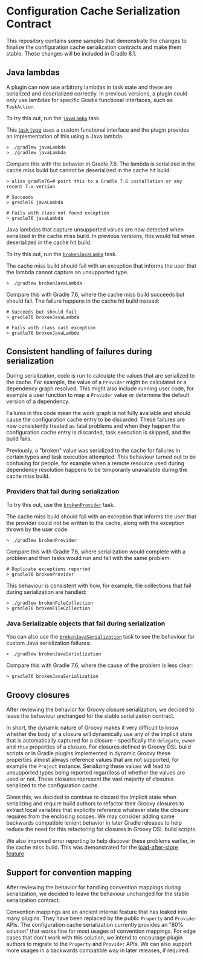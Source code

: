 # Configuration Cache Serialization Contract

This repository contains some samples that demonstrate the changes to finalize the configuration cache serialization
contracts and make them stable. These changes will be included in Gradle 8.1.

## Java lambdas

A plugin can now use arbitrary lambdas in task state and these are serialized and deserialized correctly.
In previous versions, a plugin could only use lambdas for specific Gradle functional interfaces, such as
`TaskAction`.

To try this out, run the [`javaLamba`](java-plugins/src/main/java/test/JavaPlugin.java#L11) task.

This [task type](java-plugins/src/main/java/test/GreetingTask.java) uses a custom functional interface
and the plugin provides an implementation of this using a Java lambda. 

```shell
> ./gradlew javaLambda
> ./gradlew javaLambda
```

Compare this with the behavior in Gradle 7.6. The lambda is serialized in the cache miss build but cannot be
deserialized in the cache hit build:

```shell
> alias gradle76=# point this to a Gradle 7.6 installation or any recent 7.x version

# Succeeds
> gradle76 javaLambda

# Fails with class not found exception
> gradle76 javaLambda
```

Java lambdas that capture unsupported values are now detected when serialized in the cache miss build.
In previous versions, this would fail when deserialized in the cache hit build.

To try this out, run the [`brokenJavaLamba`](java-plugins/src/main/java/test/JavaPlugin.java#L16) task.

The cache miss build should fail with an exception that informs the user that the lambda cannot capture an unsupported type.

```shell
> ./gradlew brokenJavaLambda
```

Compare this with Gradle 7.6, where the cache miss build succeeds but should fail. The failure happens in the cache
hit build instead:

```shell
# Succeeds but should fail
> gradle76 brokenJavaLambda

# Fails with class cast exception
> gradle76 brokenJavaLambda
```

## Consistent handling of failures during serialization

During serialization, code is run to calculate the values that are serialized to the cache. For example,
the value of a `Provider` might be calculated or a dependency graph resolved. This might also include running user code,
for example a user function to map a `Provider` value or determine the default version of a dependency.

Failures in this code mean the work graph is not fully available and should cause the configuration cache entry to
be discarded. These failures are now consistently treated as fatal problems and when they happen the configuration cache
entry is discarded, task execution is skipped, and the build fails.

Previously, a "broken" value was serialized to the cache for failures in certain types and task execution attempted.
This behaviour turned out to be confusing for people, for example when a remote resource used during dependency
resolution happens to be temporarily unavailable during the cache miss build.

### Providers that fail during serialization

To try this out, use the [`brokenProvider`](broken-types/build.gradle.kts#L2) task.

The cache miss build should fail with an exception that informs the user that the provider could not be written to the cache,
along with the exception thrown by the user code.

```shell
> ./gradlew brokenProvider
```

Compare this with Gradle 7.6, where serialization would complete with a problem and then tasks would run and fail
with the same problem:

```shell
# Duplicate exceptions reported
> gradle76 brokenProvider
```

This behaviour is consistent with how, for example, file collections that fail during serialization are handled:

```shell
> ./gradlew brokenFileCollection
> gradle76 brokenFileCollection
```

### Java Serializable objects that fail during serialization

You can also use the [`brokenJavaSerialization`](broken-types/build.gradle.kts#L28) task to see the behaviour for custom 
Java serialization failures:

```shell
> ./gradlew brokenJavaSerialization
```

Compare this with Gradle 7.6, where the cause of the problem is less clear:

```shell
> gradle76 brokenJavaSerialization
```

## Groovy closures

After reviewing the behavior for Groovy closure serialization, we decided to leave the behaviour unchanged for the stable
serialization contract.

In short, the dynamic nature of Groovy makes it very difficult to know whether the body of a closure will
dynamically use any of the implicit state that is automatically captured for a closure - specifically the
`delegate`, `owner` and `this` properties of a closure. For closures defined in Groovy DSL build scripts or in
Gradle plugins implemented in dynamic Groovy these properties almost always
reference values that are not supported, for example the `Project` instance. Serializing these values will lead to 
unsupported types being reported regardless of whether the values are used or not. These closures represent the 
vast majority of closures serialized to the configuration cache.

Given this, we decided to continue to discard the implicit state when serializing and require build authors to refactor
their Groovy closures to extract local variables that explicitly reference whatever state the closure requires from the enclosing scopes.
We may consider adding some backwards compatible lenient behavior in later Gradle releases to
help reduce the need for this refactoring for closures in Groovy DSL build scripts.

We also improved error reporting to help discover these problems earlier, in the cache miss build.
This was demonstrated for the [load-after-store feature](https://github.com/adammurdoch/configuration-cache-load-after-store)

## Support for convention mapping

After reviewing the behavior for handling convention mappings during serialization, we decided to leave the
behaviour unchanged for the stable serialization contract.

Convention mappings are an ancient internal feature that has leaked into many plugins. They have been replaced by
the public `Property` and `Provider` APIs. The configuration cache serialization currently provides an "80% solution"
that works fine for most usages of convention mappings. For edge cases that don't work with this solution, we intend to
encourage plugin authors to migrate to the `Property` and `Provider` APIs. We can also support more usages in a backwards 
compatible way in later releases, if required.